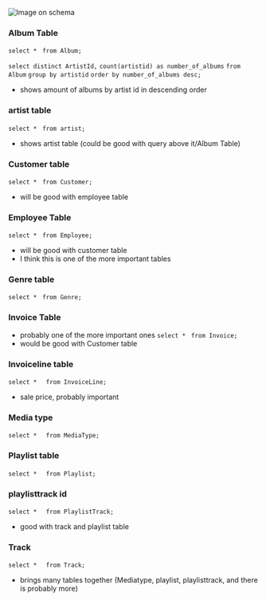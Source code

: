 ![Image on schema](https://lh7-rt.googleusercontent.com/docsz/AD_4nXcPLnvrhvqHqRHo2cleRh0l09_0benSZpSAFBC6Pg-nwFEUNOiOmx-0JuSWc5pp_4xub5bOVbIp3wmN08z1dELXogRSkQ9Rf5s2BwDuhlnTGXdB6_DjF6GIrXxyX3phIv7b7L2V?key=lXni6_mNz9qqCZ7Kjudz-HpJ)

### Album Table
`select * `
`from Album;`

`select distinct ArtistId,`
`count(artistid) as number_of_albums`
`from Album`
`group by artistid`
`order by number_of_albums desc;`
- shows amount of albums by artist id in descending order

### artist table
`select * `
`from artist;`
- shows artist table (could be good with query above it/Album Table)

### Customer table
`select * `
`from Customer;`
- will be good with employee table

### Employee Table
`select * `
`from Employee;`
- will be good with customer table
- I think this is one of the more important tables

### Genre table
`select * `
`from Genre;`

### Invoice Table
- probably one of the more important ones
`select * `
`from Invoice; `
- would be good with Customer table


### Invoiceline table
`select *  `
`from InvoiceLine;`
- sale price, probably important 


### Media type
`select *  `
`from MediaType;`


### Playlist table
`select *  `
`from Playlist;`

### playlisttrack id
`select *  `
`from PlaylistTrack;`
- good with track and playlist table

### Track
`select *  `
`from Track;`
- brings many tables together (Mediatype, playlist, playlisttrack, and there is probably more)


### 